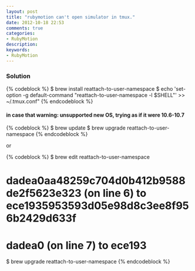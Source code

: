 ```yaml
---
layout: post
title: "rubymotion can't open simulator in tmux."
date: 2012-10-18 22:53
comments: true
categories: 
- RubyMotion
description: 
keywords: 
- RubyMotion
---
```


### Solution

{% codeblock %}
$ brew install reattach-to-user-namespace 
$ echo 'set-option -g default-command "reattach-to-user-namespace -l $SHELL"' >> ~/.tmux.conf"
{% endcodeblock %}

#### in case that warning: unsupported new OS, trying as if it were 10.6-10.7

{% codeblock %}
$ brew update
$ brew upgrade reattach-to-user-namespace 
{% endcodeblock %}

or

{% codeblock %}
$ brew edit reattach-to-user-namespace
# dadea0aa48259c704d0b412b9588de2f5623e323 (on line 6) to ece1935953593d05e98d8c3ee8f956b2429d633f
# dadea0 (on line 7) to ece193

$ brew upgrade reattach-to-user-namespace 
{% endcodeblock %}
